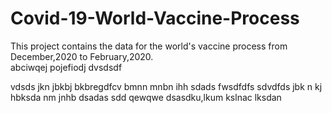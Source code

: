 # Covid-19-World-Vaccine-Process
This project contains  the data for the world's vaccine process from December,2020 to February,2020.  
abciwqej
pojefiodj
dvsdsdf

vdsds
jkn
jbkbj
bkbregdfcv 
bmnn
mnbn
ihh
sdads
fwsdfdfs
sdvdfds
jbk
n kj
hbksda
nm
jnhb
dsadas
sdd
qewqwe
dsasdku,lkum
kslnac
lksdan
